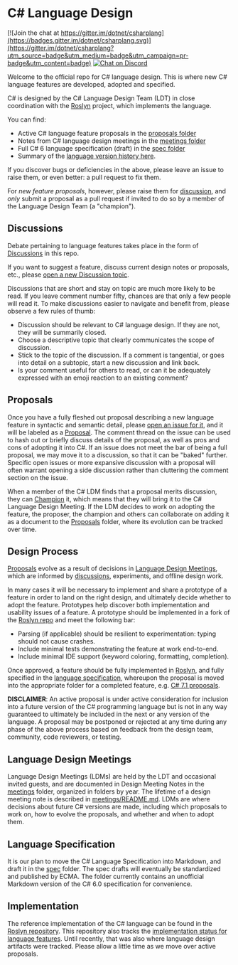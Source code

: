 # C# Language Design

[![Join the chat at https://gitter.im/dotnet/csharplang](https://badges.gitter.im/dotnet/csharplang.svg)](https://gitter.im/dotnet/csharplang?utm_source=badge&utm_medium=badge&utm_campaign=pr-badge&utm_content=badge) [![Chat on Discord](https://discordapp.com/api/guilds/143867839282020352/widget.png)](https://aka.ms/dotnet-discord-csharp)

Welcome to the official repo for C# language design. This is where new C# language features are developed, adopted and specified.

C# is designed by the C# Language Design Team (LDT) in close coordination with the [Roslyn](https://github.com/dotnet/roslyn) project, which implements the language.

You can find:

- Active C# language feature proposals in the [proposals folder](proposals)
- Notes from C# language design meetings in the [meetings folder](meetings)
- Full C# 6 language specification (draft) in the [spec folder](spec)
- Summary of the [language version history here](Language-Version-History.md).

If you discover bugs or deficiencies in the above, please leave an issue to raise them, or even better: a pull request to fix them.

For *new feature proposals*, however, please raise them for [discussion](https://github.com/dotnet/csharplang/labels/Discussion), and *only* submit a proposal as a pull request if invited to do so by a member of the Language Design Team (a "champion").

## Discussions

Debate pertaining to language features takes place in the form of [Discussions](https://github.com/dotnet/csharplang/discussions) in this repo.

If you want to suggest a feature, discuss current design notes or proposals, etc., please [open a new Discussion topic](https://github.com/dotnet/csharplang/discussions/new).

Discussions that are short and stay on topic are much more likely to be read. If you leave comment number fifty, chances are that only a few people will read it. To make discussions easier to navigate and benefit from, please observe a few rules of thumb:

- Discussion should be relevant to C# language design. If they are not, they will be summarily closed.
- Choose a descriptive topic that clearly communicates the scope of discussion.
- Stick to the topic of the discussion. If a comment is tangential, or goes into detail on a subtopic, start a new discussion and link back.
- Is your comment useful for others to read, or can it be adequately expressed with an emoji reaction to an existing comment?

## Proposals
Once you have a fully fleshed out proposal describing a new language feature in syntactic and semantic detail, please [open an issue for it](https://github.com/dotnet/csharplang/issues/new/choose), and it will be labeled as a [Proposal](https://github.com/dotnet/csharplang/issues?q=is%3Aopen+is%3Aissue+label%3AProposal). The comment thread on the issue can be used to hash out or briefly discuss details of the proposal, as well as pros and cons of adopting it into C#. If an issue does not meet the bar of being a full proposal, we may move it to a discussion, so that it can be "baked" further. Specific open issues or more expansive discussion with a proposal will often warrant opening a side discussion rather than cluttering the comment section on the issue.

When a member of the C# LDM finds that a proposal merits discussion, they can [Champion](https://github.com/dotnet/csharplang/issues?q=is%3Aopen+is%3Aissue+label%3A%22Proposal+champion%22) it, which means that they will bring it to the C# Language Design Meeting. If the LDM decides to work on adopting the feature, the proposer, the champion and others can collaborate on adding it as a document to the [Proposals](proposals) folder, where its evolution can be tracked over time.

## Design Process

[Proposals](proposals) evolve as a result of decisions in [Language Design Meetings](meetings), which are informed by [discussions](https://github.com/dotnet/csharplang/discussions), experiments, and offline design work.

In many cases it will be necessary to implement and share a prototype of a feature in order to land on the right design, and ultimately decide whether to adopt the feature. Prototypes help discover both implementation and usability issues of a feature. A prototype should be implemented in a fork of the [Roslyn repo](https://github.com/dotnet/roslyn) and meet the following bar:

- Parsing (if applicable) should be resilient to experimentation: typing should not cause crashes.
- Include minimal tests demonstrating the feature at work end-to-end.
- Include minimal IDE support (keyword coloring, formatting, completion).

Once approved, a feature should be fully implemented in [Roslyn](https://github.com/dotnet/roslyn), and fully specified in the [language specification](spec), whereupon the proposal is moved into the appropriate folder for a completed feature, e.g. [C# 7.1 proposals](proposals/csharp-7.1).

**DISCLAIMER**: An active proposal is under active consideration for inclusion into a future version of the C# programming language but is not in any way guaranteed to ultimately be included in the next or any version of the language. A proposal may be postponed or rejected at any time during any phase of the above process based on feedback from the design team, community, code reviewers, or testing.

## Language Design Meetings

Language Design Meetings (LDMs) are held by the LDT and occasional invited guests, and are documented in Design Meeting Notes in the [meetings](meetings) folder, organized in folders by year. The lifetime of a design meeting note is described in [meetings/README.md](meetings/README.md). LDMs are where decisions about future C# versions are made, including which proposals to work on, how to evolve the proposals, and whether and when to adopt them.

## Language Specification

It is our plan to move the C# Language Specification into Markdown, and draft it in the [spec](spec) folder. The spec drafts will eventually be standardized and published by ECMA. The folder currently contains an unofficial Markdown version of the C# 6.0 specification for convenience.

## Implementation

The reference implementation of the C# language can be found in the [Roslyn repository](https://github.com/dotnet/roslyn). This repository also tracks the [implementation status for language features](https://github.com/dotnet/roslyn/blob/master/docs/Language%20Feature%20Status.md). Until recently, that was also where language design artifacts were tracked. Please allow a little time as we move over active proposals.
